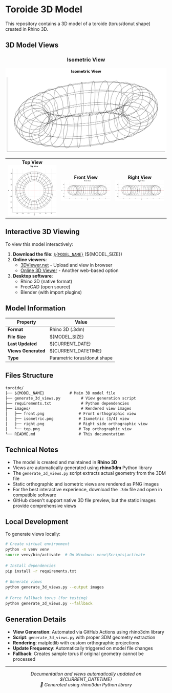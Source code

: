 # Toroide 3D Model

This repository contains a 3D model of a toroide (torus/donut shape) created in Rhino 3D.

## 3D Model Views

<div align="center">

### Isometric View
![Isometric View](images/isometric.png)

<table>
  <tr>
    <td align="center">
      <strong>Top View</strong><br/>
      <img src="images/top.png" alt="Top View" width="300"/>
    </td>
    <td align="center">
      <strong>Front View</strong><br/>
      <img src="images/front.png" alt="Front View" width="300"/>
    </td>
    <td align="center">
      <strong>Right View</strong><br/>
      <img src="images/right.png" alt="Right View" width="300"/>
    </td>
  </tr>
</table>

</div>

## Interactive 3D Viewing

To view this model interactively:

1. **Download the file**: [`${MODEL_NAME}`](${MODEL_NAME}) (${MODEL_SIZE})
2. **Online viewers**:
   - [3DViewer.net](https://3dviewer.net/) - Upload and view in browser
   - [Online 3D Viewer](https://viewer.3dprintcloud.com/) - Another web-based option
3. **Desktop software**:
   - Rhino 3D (native format)
   - FreeCAD (open source)
   - Blender (with import plugins)

## Model Information

| Property | Value |
|----------|-------|
| **Format** | Rhino 3D (.3dm) |
| **File Size** | ${MODEL_SIZE} |
| **Last Updated** | ${CURRENT_DATE} |
| **Views Generated** | ${CURRENT_DATETIME} |
| **Type** | Parametric torus/donut shape |

## Files Structure

```
toroide/
├── ${MODEL_NAME}           # Main 3D model file
├── generate_3d_views.py         # View generation script
├── requirements.txt             # Python dependencies  
├── images/                      # Rendered view images
│   ├── front.png               # Front orthographic view
│   ├── isometric.png           # Isometric (3/4) view
│   ├── right.png               # Right side orthographic view
│   └── top.png                 # Top orthographic view
└── README.md                   # This documentation
```

## Technical Notes

- The model is created and maintained in **Rhino 3D**
- Views are automatically generated using **rhino3dm** Python library
- The `generate_3d_views.py` script extracts actual geometry from the 3DM file
- Static orthographic and isometric views are rendered as PNG images
- For the best interactive experience, download the `.3dm` file and open in compatible software
- GitHub doesn't support native 3D file preview, but the static images provide comprehensive views

## Local Development

To generate views locally:

```bash
# Create virtual environment
python -m venv venv
source venv/bin/activate  # On Windows: venv\Scripts\activate

# Install dependencies
pip install -r requirements.txt

# Generate views
python generate_3d_views.py --output images

# Force fallback torus (for testing)
python generate_3d_views.py --fallback
```

## Generation Details

- **View Generation**: Automated via GitHub Actions using rhino3dm library
- **Script**: `generate_3d_views.py` with proper 3DM geometry extraction
- **Rendering**: matplotlib with custom orthographic projections
- **Update Frequency**: Automatically triggered on model file changes
- **Fallback**: Creates sample torus if original geometry cannot be processed

---

<div align="center">
<em>Documentation and views automatically updated on ${CURRENT_DATETIME}</em><br/>
<em>🔄 Generated using rhino3dm Python library</em>
</div>
